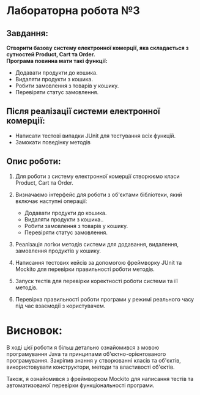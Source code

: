 # Лабораторна робота №3

## Завдання:

**Створити базову систему електронної комерції, яка складається з сутностей Product, Cart та Order.**<br>
**Програма повинна мати такі функції:**

- Додавати продукти до кошика.
- Видаляти продукти з кошика.
- Робити замовлення з товарів у кошику.
- Перевіряти статус замовлення.

## Після реалізації системи електронної комерції:

- Написати тестові випадки JUnit для тестування всіх функцій.
- Замокати поведінку методів

## Опис роботи:

1. Для роботи з  систему електронної комерції створюємо класи Product, Cart та Order.
2. Визначаємо інтерфейс для роботи з об'єктами бібліотеки, який включає наступні операції:
    - Додавати продукти до кошика.
    - Видаляти продукти з кошика..
    - Робити замовлення з товарів у кошику.
    - Перевіряти статус замовлення.

3. Реалізація логіки методів системи для додавання, видалення, замовлення продуктів у кошику.
4. Написання тестових кейсів за допомогою фреймворку JUnit та Mockito для перевірки правильності роботи методів.
5. Запуск тестів для перевірки коректності роботи системи та її методів.
6. Перевірка правильності роботи програми у режимі реального часу під час взаємодії з користувачем.

# Висновок:

В ході цієї роботи я більш детально ознайомився з мовою програмування Java та принципами об'єктно-орієнтованого програмування.
Закріпив знання у створюванні класів та об'єктів, використовувати конструктори, методи та властивості об'єктів.

Також, я ознайомився з фреймворком Mockito для написання тестів та автоматизованої перевірки функціональності програми.

